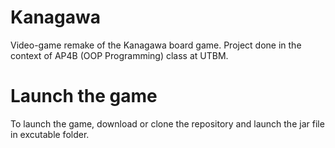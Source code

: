 # Kanagawa
Video-game remake of the Kanagawa board game.
Project done in the context of AP4B (OOP Programming) class at UTBM.

# Launch the game
To launch the game, download or clone the repository and launch the jar file in excutable folder.
